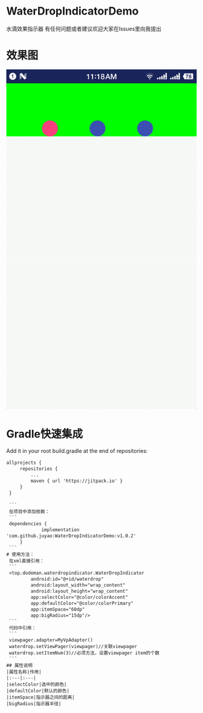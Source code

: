 # WaterDropIndicatorDemo
水滴效果指示器
有任何问题或者建议欢迎大家在Issues里向我提出
# 效果图
![效果预览](https://github.com/juyao/WaterDropIndicatorDemo/blob/master/gif/ezgif-4-882802b2e1.gif)
# Gradle快速集成
   Add it in your root build.gradle at the end of repositories:
   ```
   allprojects {
   		repositories {
   			...
   			maven { url 'https://jitpack.io' }
   		}
   	}

   	```
   	在项目中添加依赖：
   	```
   	dependencies {
    	        implementation 'com.github.juyao:WaterDropIndicatorDemo:v1.0.2'
    	}
    ```
# 使用方法：
    在xml直接引用：
    ```
    <top.dodeman.waterdropindicator.WaterDropIndicator
            android:id="@+id/waterdrop"
            android:layout_width="wrap_content"
            android:layout_height="wrap_content"
            app:selectColor="@color/colorAccent"
            app:defaultColor="@color/colorPrimary"
            app:itemSpace="60dp"
            app:bigRadius="15dp"/>
    ```
    代码中引用：
    ```
    viewpager.adapter=MyVpAdapter()
    waterdrop.setViewPager(viewpager)//关联viewpager
    waterdrop.setItemNum(3)//必须方法，设置viewpager item的个数
    ```
 ## 属性说明
|属性名称|作用|
|:---|:---|
|selectColor|选中的颜色|
|defaultColor|默认的颜色|
|itemSpace|指示器之间的距离|
|bigRadius|指示器半径|

